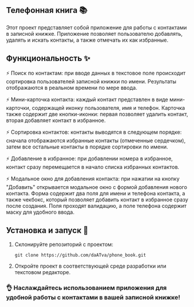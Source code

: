 ## Телефонная книга 📚

Этот проект представляет собой приложение для работы с контактами в записной книжке. Приложение позволяет пользователю добавлять, удалять и искать контакты, а также отмечать их как избранные.

## Функциональность ✨

⚡️ Поиск по контактам: при вводе данных в текстовое поле происходит сортировка пользователей записной книжки по имени. Результаты отображаются в реальном времени по мере ввода.

⚡️ Мини-карточка контакта: каждый контакт представлен в виде мини-карточки, содержащей иконку пользователя, имя и телефон. Карточка также содержит две кнопки-иконки: первая позволяет удалить контакт, вторая добавляет контакт в избранное.

⚡️ Сортировка контактов: контакты выводятся в следующем порядке: сначала отображаются избранные контакты (отмеченные сердечком), затем все остальные контакты в порядке сортировки по имени.

⚡️ Добавление в избранное: при добавлении номера в избранное, контакт сразу перемещается в начало списка избранных контактов.

⚡️ Модальное окно для добавления контакта: при нажатии на кнопку "Добавить" открывается модальное окно с формой добавления нового контакта. Форма содержит два поля для имени и телефона контакта, а также чекбокс, который позволяет добавить контакт в избранное сразу после создания. Поля проходят валидацию, а поле телефона содержит маску для удобного ввода.

## Установка и запуск 🚀

1. Склонируйте репозиторий с проектом:
   ```
   git clone https://github.com/daATva/phone_book.git
   ```
2. Откройте проект в соответствующей среде разработки или текстовом редакторе.

### 👌 Наслаждайтесь использованием приложения для удобной работы с контактами в вашей записной книжке!


